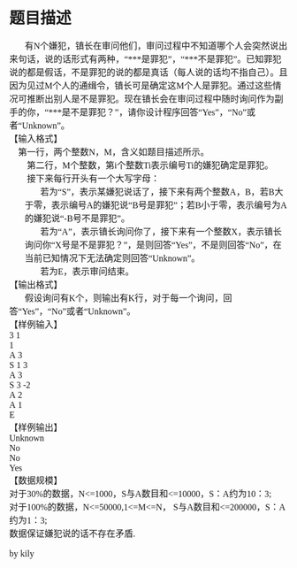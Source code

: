 # 题目描述


<p class="p0" style="margin-top: 0pt; margin-bottom: 0pt; text-indent: 21pt; text-align: left"><span style="font-size: 12pt; font-family: &#39;宋体&#39;; mso-spacerun: &#39;yes&#39;">有N个嫌犯，镇长在审问他们，审问过程中不知道哪个人会突然说出来句话，说的话形式有两种，“***是罪犯”，“***不是罪犯”。已知罪犯说的都是假话，不是罪犯的说的都是真话（每人说的话均不指自己）。且因为见过M个人的通缉令，镇长可是确定这M个人是罪犯。</span><span style="font-size: 12pt; font-family: &#39;宋体&#39;; mso-spacerun: &#39;yes&#39;">通过这些情况可推断出别人是不是罪犯。</span><span style="font-size: 12pt; font-family: &#39;宋体&#39;; mso-spacerun: &#39;yes&#39;">现在镇长会在审问过程中随时询问作为副手的你，“***是不是罪犯？”，请你设计程序回答“Yes”，“No”或者“Unknown”。</span><span style="font-size: 12pt; font-family: &#39;宋体&#39;; mso-spacerun: &#39;yes&#39;"><o:p></o:p></span></p>
<p class="p0" style="margin-top: 0pt; margin-bottom: 0pt; text-align: left"><span style="font-size: 12pt; font-family: &#39;宋体&#39;; mso-spacerun: &#39;yes&#39;">【输入格式】</span><span style="font-size: 12pt; font-family: &#39;宋体&#39;; mso-spacerun: &#39;yes&#39;"><o:p></o:p></span></p>
<p class="p0" style="margin-top: 0pt; margin-bottom: 0pt; text-align: left"><span style="font-size: 12pt; font-family: &#39;宋体&#39;; mso-spacerun: &#39;yes&#39;">    第一行，两个整数N，M，含义如题目描述所示。</span><span style="font-size: 12pt; font-family: &#39;宋体&#39;; mso-spacerun: &#39;yes&#39;"><o:p></o:p></span></p>
<p class="p0" style="margin-top: 0pt; margin-bottom: 0pt; text-indent: 24pt; text-align: left"><span style="font-size: 12pt; font-family: &#39;宋体&#39;; mso-spacerun: &#39;yes&#39;">第二行，M个整数，第i个整数Ti表示编号Ti的嫌犯确定是罪犯。</span><span style="font-size: 12pt; font-family: &#39;宋体&#39;; mso-spacerun: &#39;yes&#39;"><o:p></o:p></span></p>
<p class="p0" style="margin-top: 0pt; margin-bottom: 0pt; text-indent: 24pt; text-align: left"><span style="font-size: 12pt; font-family: &#39;宋体&#39;; mso-spacerun: &#39;yes&#39;">接下来每行开头有一个大写字母：</span><span style="font-size: 12pt; font-family: &#39;宋体&#39;; mso-spacerun: &#39;yes&#39;"><o:p></o:p></span></p>
<p class="p0" style="margin-top: 0pt; margin-bottom: 0pt; margin-left: 21pt; text-indent: 21pt; text-align: left"><span style="font-size: 12pt; font-family: &#39;宋体&#39;; mso-spacerun: &#39;yes&#39;">若为“S”，表示某嫌犯说话了，接下来有两个整数A，B，若B大于零，表示编号A的嫌犯说“B号是罪犯”；若B小于零，表示编号为A的嫌犯说“-B号不是罪犯”。</span><span style="font-size: 12pt; font-family: &#39;宋体&#39;; mso-spacerun: &#39;yes&#39;"><o:p></o:p></span></p>
<p class="p0" style="margin-top: 0pt; margin-bottom: 0pt; margin-left: 21pt; text-indent: 21pt; text-align: left"><span style="font-size: 12pt; font-family: &#39;宋体&#39;; mso-spacerun: &#39;yes&#39;">若为“A”，表示镇长询问你了，接下来有一个整数X，表示镇长询问你“X号是不是罪犯？”，是则回答“Yes”，不是则回答“No”，在当前已知情况下无法确定则回答“Unknown”。</span><span style="font-size: 12pt; font-family: &#39;宋体&#39;; mso-spacerun: &#39;yes&#39;"><o:p></o:p></span></p>
<p class="p0" style="margin-top: 0pt; margin-bottom: 0pt; margin-left: 21pt; text-indent: 21pt; text-align: left"><span style="font-size: 12pt; font-family: &#39;宋体&#39;; mso-spacerun: &#39;yes&#39;">若为E，表示审问结束。</span><span style="font-size: 12pt; font-family: &#39;宋体&#39;; mso-spacerun: &#39;yes&#39;"><o:p></o:p></span></p>
<p class="p0" style="margin-top: 0pt; margin-bottom: 0pt; text-align: left"><span style="font-size: 12pt; font-family: &#39;宋体&#39;; mso-spacerun: &#39;yes&#39;">【输出格式】</span><span style="font-size: 12pt; font-family: &#39;宋体&#39;; mso-spacerun: &#39;yes&#39;"><o:p></o:p></span></p>
<p class="p0" style="margin-top: 0pt; margin-bottom: 0pt; text-indent: 21pt; text-align: left"><span style="font-size: 12pt; font-family: &#39;宋体&#39;; mso-spacerun: &#39;yes&#39;">假设询问有K个，则输出有K行，对于每一个询问，回答“Yes”，“No”或者“Unknown”。</span><span style="font-size: 12pt; font-family: &#39;宋体&#39;; mso-spacerun: &#39;yes&#39;"><o:p></o:p></span></p>
<p class="p0" style="margin-top: 0pt; margin-bottom: 0pt; text-align: left"><span style="font-size: 12pt; font-family: &#39;宋体&#39;; mso-spacerun: &#39;yes&#39;">【样例输入】</span><span style="font-size: 12pt; font-family: &#39;宋体&#39;; mso-spacerun: &#39;yes&#39;"><o:p></o:p></span></p>
<p class="p0" style="margin-top: 0pt; margin-bottom: 0pt; text-align: left"><span style="font-size: 12pt; font-family: &#39;宋体&#39;; mso-spacerun: &#39;yes&#39;">3 1</span><span style="font-size: 12pt; font-family: &#39;宋体&#39;; mso-spacerun: &#39;yes&#39;"><o:p></o:p></span></p>
<p class="p0" style="margin-top: 0pt; margin-bottom: 0pt; text-align: left"><span style="font-size: 12pt; font-family: &#39;宋体&#39;; mso-spacerun: &#39;yes&#39;">1</span><span style="font-size: 12pt; font-family: &#39;宋体&#39;; mso-spacerun: &#39;yes&#39;"><o:p></o:p></span></p>
<p class="p0" style="margin-top: 0pt; margin-bottom: 0pt; text-align: left"><span style="font-size: 12pt; font-family: &#39;宋体&#39;; mso-spacerun: &#39;yes&#39;">A 3</span><span style="font-size: 12pt; font-family: &#39;宋体&#39;; mso-spacerun: &#39;yes&#39;"><o:p></o:p></span></p>
<p class="p0" style="margin-top: 0pt; margin-bottom: 0pt; text-align: left"><span style="font-size: 12pt; font-family: &#39;宋体&#39;; mso-spacerun: &#39;yes&#39;">S 1 3</span><span style="font-size: 12pt; font-family: &#39;宋体&#39;; mso-spacerun: &#39;yes&#39;"><o:p></o:p></span></p>
<p class="p0" style="margin-top: 0pt; margin-bottom: 0pt; text-align: left"><span style="font-size: 12pt; font-family: &#39;宋体&#39;; mso-spacerun: &#39;yes&#39;">A 3</span><span style="font-size: 12pt; font-family: &#39;宋体&#39;; mso-spacerun: &#39;yes&#39;"><o:p></o:p></span></p>
<p class="p0" style="margin-top: 0pt; margin-bottom: 0pt; text-align: left"><span style="font-size: 12pt; font-family: &#39;宋体&#39;; mso-spacerun: &#39;yes&#39;">S 3 -2</span><span style="font-size: 12pt; font-family: &#39;宋体&#39;; mso-spacerun: &#39;yes&#39;"><o:p></o:p></span></p>
<p class="p0" style="margin-top: 0pt; margin-bottom: 0pt; text-align: left"><span style="font-size: 12pt; font-family: &#39;宋体&#39;; mso-spacerun: &#39;yes&#39;">A 2</span><span style="font-size: 12pt; font-family: &#39;宋体&#39;; mso-spacerun: &#39;yes&#39;"><o:p></o:p></span></p>
<p class="p0" style="margin-top: 0pt; margin-bottom: 0pt; text-align: left"><span style="font-size: 12pt; font-family: &#39;宋体&#39;; mso-spacerun: &#39;yes&#39;">A 1</span><span style="font-size: 12pt; font-family: &#39;宋体&#39;; mso-spacerun: &#39;yes&#39;"><o:p></o:p></span></p>
<p class="p0" style="margin-top: 0pt; margin-bottom: 0pt; text-align: left"><span style="font-size: 12pt; font-family: &#39;宋体&#39;; mso-spacerun: &#39;yes&#39;">E</span><span style="font-size: 12pt; font-family: &#39;宋体&#39;; mso-spacerun: &#39;yes&#39;"><o:p></o:p></span></p>
<p class="p0" style="margin-top: 0pt; margin-bottom: 0pt; text-align: left"><span style="font-size: 12pt; font-family: &#39;宋体&#39;; mso-spacerun: &#39;yes&#39;">【样例输出】</span><span style="font-size: 12pt; font-family: &#39;宋体&#39;; mso-spacerun: &#39;yes&#39;"><o:p></o:p></span></p>
<p class="p0" style="margin-top: 0pt; margin-bottom: 0pt; text-align: left"><span style="font-size: 12pt; font-family: &#39;宋体&#39;; mso-spacerun: &#39;yes&#39;">Unknown</span><span style="font-size: 12pt; font-family: &#39;宋体&#39;; mso-spacerun: &#39;yes&#39;"><o:p></o:p></span></p>
<p class="p0" style="margin-top: 0pt; margin-bottom: 0pt; text-align: left"><span style="font-size: 12pt; font-family: &#39;宋体&#39;; mso-spacerun: &#39;yes&#39;">No</span><span style="font-size: 12pt; font-family: &#39;宋体&#39;; mso-spacerun: &#39;yes&#39;"><o:p></o:p></span></p>
<p class="p0" style="margin-top: 0pt; margin-bottom: 0pt; text-align: left"><span style="font-size: 12pt; font-family: &#39;宋体&#39;; mso-spacerun: &#39;yes&#39;">No</span><span style="font-size: 12pt; font-family: &#39;宋体&#39;; mso-spacerun: &#39;yes&#39;"><o:p></o:p></span></p>
<p class="p0" style="margin-top: 0pt; margin-bottom: 0pt; text-align: left"><span style="font-size: 12pt; font-family: &#39;宋体&#39;; mso-spacerun: &#39;yes&#39;">Yes</span><span style="font-size: 12pt; font-family: &#39;宋体&#39;; mso-spacerun: &#39;yes&#39;"><o:p></o:p></span></p>
<p class="p0" style="margin-top: 0pt; margin-bottom: 0pt; text-align: left"><span style="font-size: 12pt; font-family: &#39;宋体&#39;; mso-spacerun: &#39;yes&#39;">【数据规模】</span><span style="font-size: 12pt; font-family: &#39;宋体&#39;; mso-spacerun: &#39;yes&#39;"><o:p></o:p></span></p>
<p class="p0" style="margin-top: 0pt; margin-bottom: 0pt; text-align: left"><span style="font-size: 12pt; font-family: &#39;宋体&#39;; mso-spacerun: &#39;yes&#39;">对于30%的数据，N&lt;=1000，S与A数目和&lt;=10000，S：A约为10：3;</span><span style="font-size: 12pt; font-family: &#39;宋体&#39;; mso-spacerun: &#39;yes&#39;"><o:p></o:p></span></p>
<p class="p0" style="margin-top: 0pt; margin-bottom: 0pt; text-align: left"><span style="font-size: 12pt; font-family: &#39;宋体&#39;; mso-spacerun: &#39;yes&#39;">对于100%的数据，N&lt;=50000,1&lt;=M&lt;=N， S与A数目和&lt;=200000，S：A约为1：3;</span><span style="font-size: 12pt; font-family: &#39;宋体&#39;; mso-spacerun: &#39;yes&#39;"><o:p></o:p></span></p>
<p class="p0" style="margin-top: 0pt; margin-bottom: 0pt; text-align: left"><span style="font-size: 12pt; font-family: &#39;宋体&#39;; mso-spacerun: &#39;yes&#39;">数据保证嫌犯说的话不存在矛盾.</span></p>
<p class="p0" style="margin-top: 0pt; margin-bottom: 0pt; text-align: left"> </p>
<p class="p0" style="margin-top: 0pt; margin-bottom: 0pt; text-align: left"><span style="font-size: 12pt; font-family: &#39;宋体&#39;; mso-spacerun: &#39;yes&#39;"><o:p></o:p><o:p></o:p><o:p></o:p><o:p></o:p><o:p>by kily</o:p></span></p>
<!--EndFragment-->
